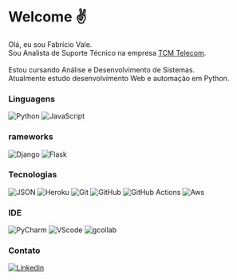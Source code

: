 <h1> Welcome ✌ </h1>

Olá, eu sou Fabrício Vale.
<br>
Sou Analista de Suporte Técnico na empresa <a href='https://tcmhd.com.br/' target='_blank'>TCM Telecom</a>.
</br>
<br>Estou cursando Análise e Desenvolvimento de Sistemas.</br>
Atualmente estudo desenvolvimento Web e automação em Python.


### Linguagens

![Python](https://img.shields.io/badge/Python-3776AB?style=for-the-badge&logo=python&logoColor=white)
![JavaScript](https://img.shields.io/badge/JavaScript-323330?style=for-the-badge&logo=javascript&logoColor=F7DF1E)

### rameworks

![Django](https://img.shields.io/badge/Django-092E20?style=for-the-badge&logo=django&logoColor=white)
![Flask](https://img.shields.io/badge/Flask-000000?style=for-the-badge&logo=flask&logoColor=white)

### Tecnologias
![JSON](https://img.shields.io/badge/json-5E5C5C?style=for-the-badge&logo=json&logoColor=white)
![Heroku](https://img.shields.io/badge/Heroku-430098?style=for-the-badge&logo=heroku&logoColor=white)
![Git](https://img.shields.io/badge/Git-F05032?style=for-the-badge&logo=git&logoColor=white)
![GitHub](https://img.shields.io/badge/GitHub-100000?style=for-the-badge&logo=github&logoColor=white)
![GitHub Actions](https://img.shields.io/badge/GitHub_Actions-2088FF?style=for-the-badge&logo=github-actions&logoColor=white)
![Aws](https://img.shields.io/badge/Amazon_AWS-232F3E?style=for-the-badge&logo=amazon-aws&logoColor=white)

### IDE

![PyCharm](https://img.shields.io/badge/PyCharm-000000.svg?&style=for-the-badge&logo=PyCharm&logoColor=white)
![VScode](https://img.shields.io/badge/Visual_Studio_Code-0078D4?style=for-the-badge&logo=visual%20studio%20code&logoColor=white)
![gcollab](https://img.shields.io/badge/Colab-F9AB00?style=for-the-badge&logo=googlecolab&color=525252)


### Contato

<a target='_blank' href='https://www.linkedin.com/in/fabrício-vale-6713b998/'>![Linkedin](https://img.shields.io/badge/LinkedIn-0077B5?style=for-the-badge&logo=linkedin&logoColor=white)</a>

